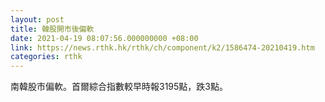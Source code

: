 ```yaml
---
layout: post
title: 韓股開市後偏軟
date: 2021-04-19 08:07:56.000000000 +08:00
link: https://news.rthk.hk/rthk/ch/component/k2/1586474-20210419.htm
categories: rthk
---
```


南韓股市偏軟。首爾綜合指數較早時報3195點，跌3點。
